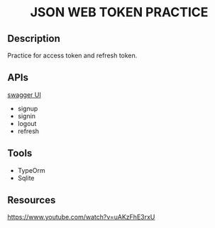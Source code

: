 <h1 align="center">JSON WEB TOKEN PRACTICE</h1>

## Description

<p>Practice for access token and refresh token.</p>

## APIs

<a href="http://localhost:3000/api" target="_blank">swagger UI</a>

- signup
- signin
- logout
- refresh

## Tools

- TypeOrm
- Sqlite

## Resources

https://www.youtube.com/watch?v=uAKzFhE3rxU
